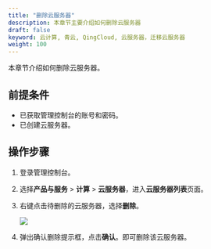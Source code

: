 ```yaml
---
title: "删除云服务器"
description: 本章节主要介绍如何删除云服务器
draft: false
keyword: 云计算, 青云, QingCloud, 云服务器，迁移云服务器
weight: 100
---
```



本章节介绍如何删除云服务器。

## 前提条件

- 已获取管理控制台的账号和密码。
- 已创建云服务器。

## 操作步骤

1. 登录管理控制台。

2. 选择**产品与服务** > **计算** > **云服务器**，进入**云服务器列表**页面。

3. 右键点击待删除的云服务器，选择**删除**。

   ![](/compute/vm//manual/_images/delete_vm_1.png)

4. 弹出确认删除提示框，点击**确认**。即可删除该云服务器。